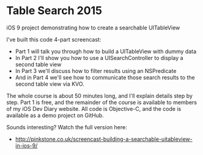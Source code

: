 # Table Search 2015
iOS 9 project demonstrating how to create a searchable UITableView

I've built this code 4-part screencast: 

 * Part 1 will talk you through how to build a UITableView with dummy data
 * In Part 2 I'll show you how to use a UISearchController to display a second table view
 * In Part 3 we'll discuss how to filter results using an NSPredicate
 * And in Part 4 we'll see how to communicate those search results to the second table view via KVO.

The whole course is about 50 minutes long, and I'll explain details step by step. Part 1 is free, and the remainder of the course is available to members of my iOS Dev Diary website. All code is Objective-C, and the code is available as a demo project on GitHub.

Sounds interesting? Watch the full version here:
 * http://pinkstone.co.uk/screencast-building-a-searchable-uitableview-in-ios-9/
